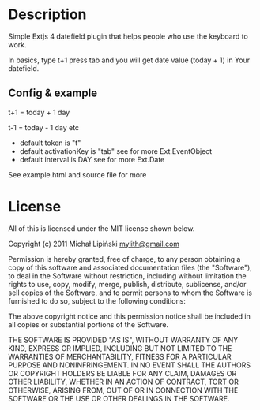 Description
===========
Simple Extjs 4 datefield plugin that helps people who use the keyboard to work.

In basics, type t+1 press tab and you will get date value (today + 1) in Your datefield.

Config & example
-------------
t+1 = today + 1 day

t-1 = today - 1 day etc

*   default token is "t" 
*   default activationKey is "tab" see for more Ext.EventObject
*   default interval is DAY see for more Ext.Date

See example.html and source file for more

License
===========
All of this is licensed under the MIT license shown below.

Copyright (c) 2011 Michał Lipiński <mylith@gmail.com>

Permission is hereby granted, free of charge, to any person obtaining a copy
of this software and associated documentation files (the "Software"), to deal
in the Software without restriction, including without limitation the rights
to use, copy, modify, merge, publish, distribute, sublicense, and/or sell
copies of the Software, and to permit persons to whom the Software is
furnished to do so, subject to the following conditions:

The above copyright notice and this permission notice shall be included in
all copies or substantial portions of the Software.

THE SOFTWARE IS PROVIDED "AS IS", WITHOUT WARRANTY OF ANY KIND, EXPRESS OR
IMPLIED, INCLUDING BUT NOT LIMITED TO THE WARRANTIES OF MERCHANTABILITY,
FITNESS FOR A PARTICULAR PURPOSE AND NONINFRINGEMENT. IN NO EVENT SHALL THE
AUTHORS OR COPYRIGHT HOLDERS BE LIABLE FOR ANY CLAIM, DAMAGES OR OTHER
LIABILITY, WHETHER IN AN ACTION OF CONTRACT, TORT OR OTHERWISE, ARISING FROM,
OUT OF OR IN CONNECTION WITH THE SOFTWARE OR THE USE OR OTHER DEALINGS IN
THE SOFTWARE.